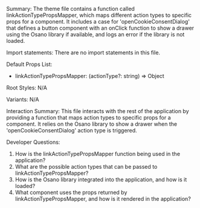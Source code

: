 Summary:
The theme file contains a function called linkActionTypePropsMapper, which maps different action types to specific props for a component. It includes a case for 'openCookieConsentDialog' that defines a button component with an onClick function to show a drawer using the Osano library if available, and logs an error if the library is not loaded.

Import statements:
There are no import statements in this file.

Default Props List:
- linkActionTypePropsMapper: (actionType?: string) => Object

Root Styles:
N/A

Variants:
N/A

Interaction Summary:
This file interacts with the rest of the application by providing a function that maps action types to specific props for a component. It relies on the Osano library to show a drawer when the 'openCookieConsentDialog' action type is triggered.

Developer Questions:
1. How is the linkActionTypePropsMapper function being used in the application?
2. What are the possible action types that can be passed to linkActionTypePropsMapper?
3. How is the Osano library integrated into the application, and how is it loaded?
4. What component uses the props returned by linkActionTypePropsMapper, and how is it rendered in the application?